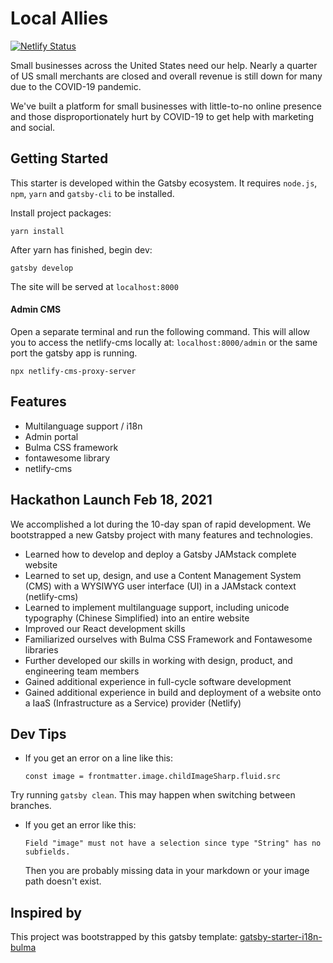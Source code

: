 # Local Allies

[![Netlify Status](https://api.netlify.com/api/v1/badges/42743021-b1f8-466b-860d-bf9fc35d4311/deploy-status)](https://app.netlify.com/sites/localallies/deploys)

Small businesses across the United States need our help. Nearly a quarter of US small merchants are closed and overall revenue is still down for many due to the COVID-19 pandemic.

We've built a platform for small businesses with little-to-no online presence and those disproportionately hurt by COVID-19 to get help with marketing and social.

## Getting Started

This starter is developed within the Gatsby ecosystem. It requires `node.js`, `npm`, `yarn` and `gatsby-cli` to be installed.

Install project packages:

```
yarn install
```

After yarn has finished, begin dev:

```
gatsby develop
```

The site will be served at `localhost:8000`

#### Admin CMS

Open a separate terminal and run the following command. This will allow you to access the netlify-cms locally at: `localhost:8000/admin` or the same port the gatsby app is running.

```
npx netlify-cms-proxy-server
```

## Features

- Multilanguage support / i18n
- Admin portal
- Bulma CSS framework
- fontawesome library
- netlify-cms

## Hackathon Launch Feb 18, 2021

We accomplished a lot during the 10-day span of rapid development. We bootstrapped a new Gatsby project with many features and technologies.

- Learned how to develop and deploy a Gatsby JAMstack complete website
- Learned to set up, design, and use a Content Management System (CMS) with a WYSIWYG user interface (UI) in a JAMstack context (netlify-cms)
- Learned to implement multilanguage support, including unicode typography (Chinese Simplified) into an entire website
- Improved our React development skills
- Familiarized ourselves with Bulma CSS Framework and Fontawesome libraries
- Further developed our skills in working with design, product, and engineering team members
- Gained additional experience in full-cycle software development
- Gained additional experience in build and deployment of a website onto a IaaS (Infrastructure as a Service) provider (Netlify)

## Dev Tips

- If you get an error on a line like this:

  `const image = frontmatter.image.childImageSharp.fluid.src`

Try running `gatsby clean`. This may happen when switching between branches.

- If you get an error like this:

  `Field "image" must not have a selection since type "String" has no subfields.`

  Then you are probably missing data in your markdown or your image path doesn't exist.

## Inspired by

This project was bootstrapped by this gatsby template: [gatsby-starter-i18n-bulma](https://github.com/kalwalt/gatsby-starter-i18n-bulma)
